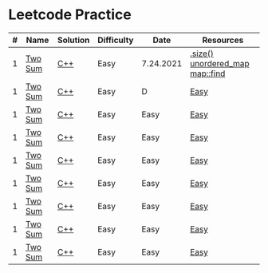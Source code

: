 # Leetcode Practice

| # | Name | Solution | Difficulty | Date | Resources |
| --- | --- | --- | --- | --- | --- |
| 1 | [Two Sum](https://leetcode.com/problems/two-sum/) | [C++](https://github.com/VERITASSSSSSS/Leetcode/blob/main/Exercises/Cpp/1TwoSums.cpp) | Easy | 7.24.2021 | [.size()](https://www.cplusplus.com/reference/vector/vector/size/) [unordered_map](https://www.geeksforgeeks.org/unordered_map-in-cpp-stl/) [map::find](https://www.cplusplus.com/reference/map/map/find/)
| 1 | [Two Sum]() | [C++]() | Easy |  D |  [Easy]() |
| 1 | [Two Sum]() | [C++]() | Easy |  Easy |  [Easy]() |
| 1 | [Two Sum]() | [C++]() | Easy |  Easy |  [Easy]() |
| 1 | [Two Sum]() | [C++]() | Easy |  Easy |  [Easy]() |
| 1 | [Two Sum]() | [C++]() | Easy |  Easy |  [Easy]() |
| 1 | [Two Sum]() | [C++]() | Easy |  Easy |  [Easy]() |
| 1 | [Two Sum]() | [C++]() | Easy |  Easy |  [Easy]() |
| 1 | [Two Sum]() | [C++]() | Easy |  Easy |  [Easy]() |
